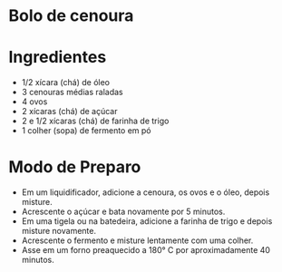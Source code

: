 #  Bolo de cenoura

# Ingredientes

- 1/2 xícara (chá) de óleo
- 3 cenouras médias raladas
- 4 ovos
-  2 xícaras (chá) de açúcar
-  2 e 1/2 xícaras (chá) de farinha de trigo
-  1 colher (sopa) de fermento em pó

#  Modo de Preparo 

- Em um liquidificador, adicione a cenoura, os ovos e o óleo, depois misture.
-  Acrescente o açúcar e bata novamente por 5 minutos.
-  Em uma tigela ou na batedeira, adicione a farinha de trigo e depois misture novamente.
-  Acrescente o fermento e misture lentamente com uma colher.
-  Asse em um forno preaquecido a 180° C por aproximadamente 40 minutos.

